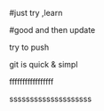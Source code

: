#just try ,learn 

#good and then update



try to push

git is quick & simpl


fffffffffffffffff

ssssssssssssssssssss
